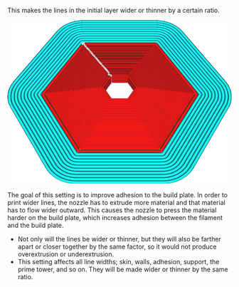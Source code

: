 This makes the lines in the initial layer wider or thinner by a certain ratio.

![The lines in the initial layer are twice as wide as the rest](../../../articles/images/initial_layer_line_width_factor.png)

The goal of this setting is to improve adhesion to the build plate. In order to print wider lines, the nozzle has to extrude more material and that material has to flow wider outward. This causes the nozzle to press the material harder on the build plate, which increases adhesion between the filament and the build plate.
* Not only will the lines be wider or thinner, but they will also be farther apart or closer together by the same factor, so it would not produce overextrusion or underextrusion.
* This setting affects all line widths; skin, walls, adhesion, support, the prime tower, and so on. They will be made wider or thinner by the same ratio.